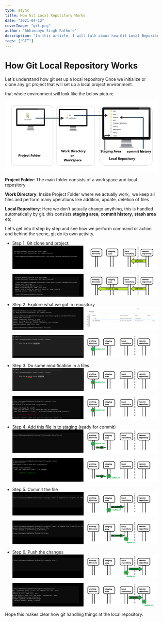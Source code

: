 ```yaml
---
type: async
title: How Git Local Repository Works
date: "2021-04-12"
coverImage: "git.png"
author: "Abhimanyu Singh Rathore"
description: "In this article, I will talk about how Git Local Repository Works"
tags: ["GIT"]
---
```


# How Git Local Repository Works

Let's understand how git set up a local repository
Once we initialize or clone any git project that will set up a local project environment.

that whole environment will look like the below picture 

![git-local-environment](localrepository.png)

**Project Folder**: The main folder consists of a workspace and local repository

**Work Directory**: Inside Project Folder where we actually work,  we keep all files and perform many operations like addition, update, deletion of files

**Local Repository**: Here we don't actually change anything, this is handled automatically by git. this consists **staging area**, **commit history**, **stash area** etc.



Let's get into it step by step and see how we perform command or action and behind the scene, git do its own activity. 

- Step 1. Git clone and project:
  ![3](3.png)

  ![4](4.png)
- Step 2. Explore what we got in repository
  ![5](5.png)

  ![6](6.png)
- Step 3. Do some modification in a files
  ![7](7.png)

  ![8](8.png)
- Step 4. Add this file in to staging (ready for commit)
  ![9](9.png)

  ![10](10.png)
- Step 5. Commit the file 
  ![11](11.png)

  ![12](12.png)
- Step 6. Push the changes
  ![13](13.png)

  ![14](14.png)


Hope this makes clear how git handling things at the local repository.